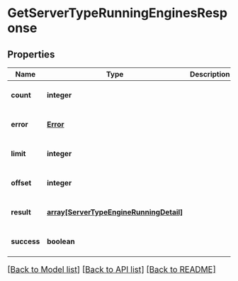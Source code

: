 # GetServerTypeRunningEnginesResponse

## Properties
Name | Type | Description | Notes
------------ | ------------- | ------------- | -------------
**count** | **integer** |  | [optional] [default to null]
**error** | [**Error**](Error.md) |  | [optional] [default to null]
**limit** | **integer** |  | [optional] [default to null]
**offset** | **integer** |  | [optional] [default to null]
**result** | [**array[ServerTypeEngineRunningDetail]**](ServerTypeEngineRunningDetail.md) |  | [optional] [default to null]
**success** | **boolean** |  | [optional] [default to null]

[[Back to Model list]](../README.md#documentation-for-models) [[Back to API list]](../README.md#documentation-for-api-endpoints) [[Back to README]](../README.md)

<style>
     p, ul, ol, li { font-size: 18px !important;}
</style>


